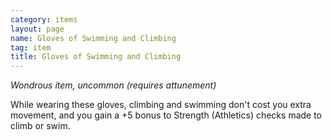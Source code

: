 ```yaml
---
category: items
layout: page
name: Gloves of Swimming and Climbing 
tag: item
title: Gloves of Swimming and Climbing 
---
```


_Wondrous item, uncommon (requires attunement)_ 

While wearing these gloves, climbing and swimming don't cost you extra movement, and you gain a +5 bonus to Strength (Athletics) checks made to climb or swim.

